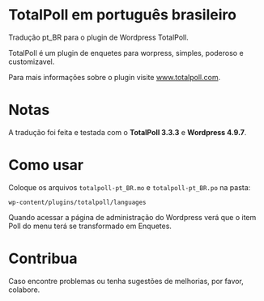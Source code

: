 # TotalPoll em português brasileiro

Tradução pt_BR para o plugin de Wordpress TotalPoll.

TotalPoll é um plugin de enquetes para worpress, simples, poderoso e customizavel.

Para mais informações sobre o plugin visite www.totalpoll.com.


# Notas

A tradução foi feita e testada com o **TotalPoll 3.3.3** e **Wordpress 4.9.7**.


# Como usar
Coloque os arquivos `totalpoll-pt_BR.mo` e `totalpoll-pt_BR.po` na pasta:
```
wp-content/plugins/totalpoll/languages
```

Quando acessar a página de administração do Wordpress verá que o item Poll do menu terá se transformado em Enquetes.

# Contribua

Caso encontre problemas ou tenha sugestões de melhorias, por favor, colabore.

